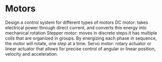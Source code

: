 # Motors
 Design a control system for different types of motors
 DC motor: takes electrical power through direct current, and converts this energy into mechanical rotation
 Stepper motor: moves in discrete steps.it has multiple coils that are organized in groups. By energizing each phase in sequence, the motor will rotate, one step at a time.
 Servo motor: rotary actuator or linear actuator that allows for precise control of angular or linear position, velocity and acceleration.
